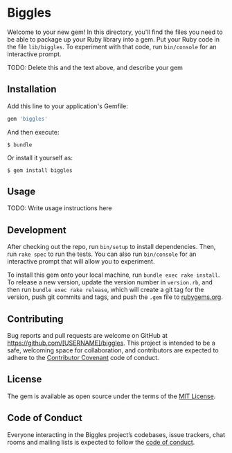 # Biggles

Welcome to your new gem! In this directory, you'll find the files you need to be able to package up your Ruby library into a gem. Put your Ruby code in the file `lib/biggles`. To experiment with that code, run `bin/console` for an interactive prompt.

TODO: Delete this and the text above, and describe your gem

## Installation

Add this line to your application's Gemfile:

```ruby
gem 'biggles'
```

And then execute:

    $ bundle

Or install it yourself as:

    $ gem install biggles

## Usage

TODO: Write usage instructions here

## Development

After checking out the repo, run `bin/setup` to install dependencies. Then, run `rake spec` to run the tests. You can also run `bin/console` for an interactive prompt that will allow you to experiment.

To install this gem onto your local machine, run `bundle exec rake install`. To release a new version, update the version number in `version.rb`, and then run `bundle exec rake release`, which will create a git tag for the version, push git commits and tags, and push the `.gem` file to [rubygems.org](https://rubygems.org).

## Contributing

Bug reports and pull requests are welcome on GitHub at https://github.com/[USERNAME]/biggles. This project is intended to be a safe, welcoming space for collaboration, and contributors are expected to adhere to the [Contributor Covenant](http://contributor-covenant.org) code of conduct.

## License

The gem is available as open source under the terms of the [MIT License](http://opensource.org/licenses/MIT).

## Code of Conduct

Everyone interacting in the Biggles project’s codebases, issue trackers, chat rooms and mailing lists is expected to follow the [code of conduct](https://github.com/[USERNAME]/biggles/blob/master/CODE_OF_CONDUCT.md).
